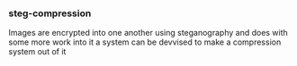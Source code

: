 ### steg-compression

Images are encrypted into one another using steganography and does with some more 
work into it a system can be devvised to make a compression system out of it 

